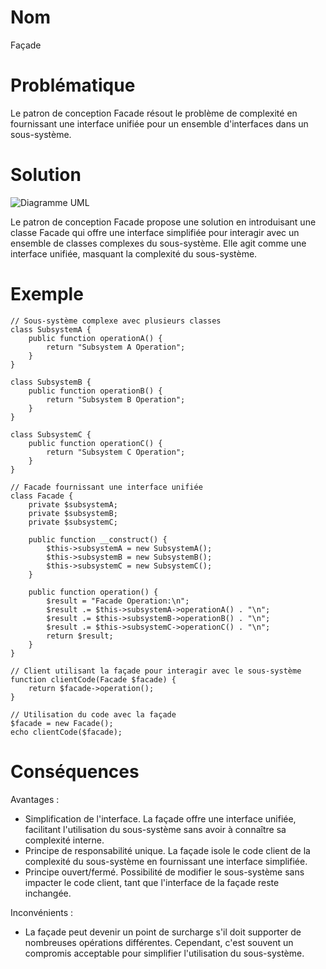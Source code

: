 # Nom
Façade

# Problématique
Le patron de conception Facade résout le problème de complexité en fournissant une interface unifiée pour un ensemble d'interfaces dans un sous-système.

# Solution
![Diagramme UML](https://refactoring.guru/images/patterns/diagrams/facade/structure.png?id=258401362234ac77a2aaf1cde62339e7)

Le patron de conception Facade propose une solution en introduisant une classe Facade qui offre une interface simplifiée pour interagir avec un ensemble de classes complexes du sous-système. Elle agit comme une interface unifiée, masquant la complexité du sous-système.

# Exemple

```
// Sous-système complexe avec plusieurs classes
class SubsystemA {
    public function operationA() {
        return "Subsystem A Operation";
    }
}

class SubsystemB {
    public function operationB() {
        return "Subsystem B Operation";
    }
}

class SubsystemC {
    public function operationC() {
        return "Subsystem C Operation";
    }
}

// Facade fournissant une interface unifiée
class Facade {
    private $subsystemA;
    private $subsystemB;
    private $subsystemC;

    public function __construct() {
        $this->subsystemA = new SubsystemA();
        $this->subsystemB = new SubsystemB();
        $this->subsystemC = new SubsystemC();
    }

    public function operation() {
        $result = "Facade Operation:\n";
        $result .= $this->subsystemA->operationA() . "\n";
        $result .= $this->subsystemB->operationB() . "\n";
        $result .= $this->subsystemC->operationC() . "\n";
        return $result;
    }
}

// Client utilisant la façade pour interagir avec le sous-système
function clientCode(Facade $facade) {
    return $facade->operation();
}

// Utilisation du code avec la façade
$facade = new Facade();
echo clientCode($facade);
```

# Conséquences

Avantages :
- Simplification de l'interface. La façade offre une interface unifiée, facilitant l'utilisation du sous-système sans avoir à connaître sa complexité interne.
- Principe de responsabilité unique. La façade isole le code client de la complexité du sous-système en fournissant une interface simplifiée.
- Principe ouvert/fermé. Possibilité de modifier le sous-système sans impacter le code client, tant que l'interface de la façade reste inchangée.

Inconvénients :
- La façade peut devenir un point de surcharge s'il doit supporter de nombreuses opérations différentes. Cependant, c'est souvent un compromis acceptable pour simplifier l'utilisation du sous-système.